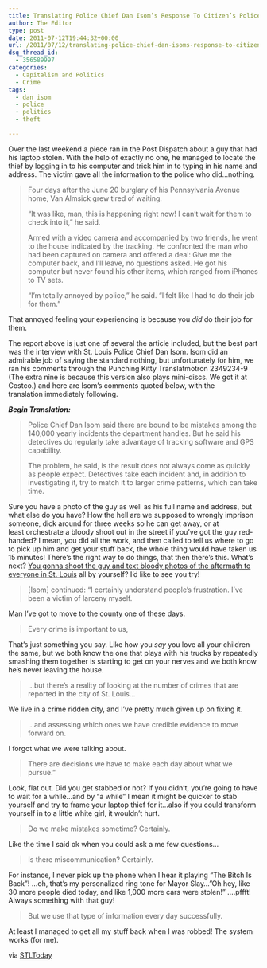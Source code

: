 ```yaml
---
title: Translating Police Chief Dan Isom’s Response To Citizen’s Police Complaints
author: The Editor
type: post
date: 2011-07-12T19:44:32+00:00
url: /2011/07/12/translating-police-chief-dan-isoms-response-to-citizens-police-complaints/
dsq_thread_id:
  - 356589997
categories:
  - Capitalism and Politics
  - Crime
tags:
  - dan isom
  - police
  - politics
  - theft

---
```

[<img class="alignright size-full wp-image-10287" title="chief_dan_isom" src="http://media.punchingkitty.com/wordpress/2011/07/chief_dan_isom.jpg?filter=resize&w=250" alt="" />][1]Over the last weekend a piece ran in the Post Dispatch about a guy that had his laptop stolen. With the help of exactly no one, he managed to locate the thief by logging in to his computer and trick him in to typing in his name and address. The victim gave all the information to the police who did&#8230;nothing.

> Four days after the June 20 burglary of his Pennsylvania Avenue home, Van Almsick grew tired of waiting.
> 
> &#8220;It was like, man, this is happening right now! I can&#8217;t wait for them to check into it,&#8221; he said.
> 
> Armed with a video camera and accompanied by two friends, he went to the house indicated by the tracking. He confronted the man who had been captured on camera and offered a deal: Give me the computer back, and I&#8217;ll leave, no questions asked. He got his computer but never found his other items, which ranged from iPhones to TV sets.
> 
> &#8220;I&#8217;m totally annoyed by police,&#8221; he said. &#8220;I felt like I had to do their job for them.&#8221;

That annoyed feeling your experiencing is because you _did_ do their job for them.

The report above is just one of several the article included, but the best part was the interview with St. Louis Police Chief Dan Isom. Isom did an admirable job of saying the standard nothing, but unfortunately for him, we ran his comments through the Punching Kitty Translatmotron 2349234-9 (The extra nine is because this version also plays mini-discs. We got it at Costco.) and here are Isom&#8217;s comments quoted below, with the translation immediately following.

_**Begin Translation:**_

> Police Chief Dan Isom said there are bound to be mistakes among the 140,000 yearly incidents the department handles. But he said his detectives do regularly take advantage of tracking software and GPS capability.
> 
> The problem, he said, is the result does not always come as quickly as people expect. Detectives take each incident and, in addition to investigating it, try to match it to larger crime patterns, which can take time.

Sure you have a photo of the guy as well as his full name and address, but what else do you have? How the hell are we supposed to wrongly imprison someone, dick around for three weeks so he can get away, or at least orchestrate a bloody shoot out in the street if you&#8217;ve got the guy red-handed? I mean, you did all the work, and then called to tell us where to go to pick up him and get your stuff back, the whole thing would have taken us 15 minutes! There&#8217;s the right way to do things, that then there&#8217;s this. What&#8217;s next? <a href="http://punchingkitty.com/2011/03/22/st-louis-cop-claims-responsibility-for-leaked-crime-scene-photo/" target="_blank">You gonna shoot the guy and text bloody photos of the aftermath to everyone in St. Louis</a> all by yourself? I&#8217;d like to see you try!

> [Isom] continued: &#8220;I certainly understand people&#8217;s frustration. I&#8217;ve been a victim of larceny myself.

Man I&#8217;ve got to move to the county one of these days.

> Every crime is important to us,

That&#8217;s just something you say. Like how you _say_ you love all your children the same, but we both know the one that plays with his trucks by repeatedly smashing them together is starting to get on your nerves and we both know he&#8217;s never leaving the house.

> &#8230;but there&#8217;s a reality of looking at the number of crimes that are reported in the city of St. Louis&#8230;

We live in a crime ridden city, and I&#8217;ve pretty much given up on fixing it.

> &#8230;and assessing which ones we have credible evidence to move forward on.

I forgot what we were talking about.

> There are decisions we have to make each day about what we pursue.&#8221;

Look, flat out. Did you get stabbed or not? If you didn&#8217;t, you&#8217;re going to have to wait for a while&#8230;and by &#8220;a while&#8221; I mean it might be quicker to stab yourself and try to frame your laptop thief for it&#8230;also if you could transform yourself in to a little white girl, it wouldn&#8217;t hurt.

> Do we make mistakes sometime? Certainly.

Like the time I said ok when you could ask a me few questions&#8230;

> Is there miscommunication? Certainly.

For instance, I never pick up the phone when I hear it playing &#8220;The Bitch Is Back&#8221;! &#8230;oh, that&#8217;s my personalized ring tone for Mayor Slay&#8230;&#8221;Oh hey, like 30 more people died today, and like 1,000 more cars were stolen!&#8221; &#8230;.pffft! Always something with that guy!

> But we use that type of information every day successfully.

At least I managed to get all my stuff back when I was robbed! The system works (for me).

via <a href="http://www.stltoday.com/news/local/crime-and-courts/article_3d063e82-2ea5-56e3-9a9a-a2c0a4f9a63e.html" target="_blank">STLToday</a>

 [1]: http://media.punchingkitty.com/wordpress/2011/07/chief_dan_isom.jpg